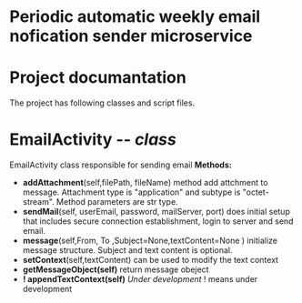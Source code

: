 # Periodic automatic weekly email nofication sender microservice

# Project documantation
The project has following classes and script files.

# EmailActivity -- *class*

EmailActivity class responsible for sending email
**Methods:**

*  **addAttachment**(self,filePath, fileName) method add attchment to message. Attachment type is "application" and subtype is "octet-stream". Method parameters are str type.
*  **sendMail**(self, userEmail, password, mailServer, port) does initial setup that includes secure connection establishment, login to server and send email.
* **message**(self,From, To ,Subject=None,textContent=None ) initialize message structure. Subject and text content is optional.
*  **setContext**(self,textContent) can be used to modify the text context
*  **getMessageObject(self)** return message obeject
*  **! appendTextContext(self)**  *Under development* ! means under development




